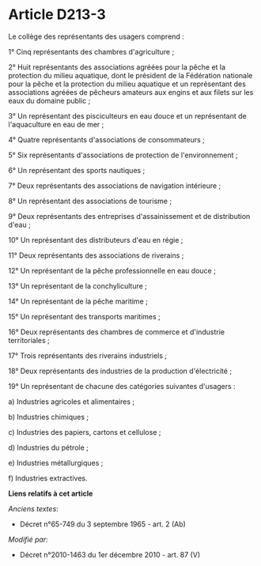 # Article D213-3

Le collège des représentants des usagers comprend : 

1° Cinq représentants des chambres d'agriculture ; 

2° Huit représentants des associations agréées pour la pêche et la protection du milieu aquatique, dont le président de la
Fédération nationale pour la pêche et la protection du milieu aquatique et un représentant des associations agréées de
pêcheurs amateurs aux engins et aux filets sur les eaux du domaine public ; 

3° Un représentant des pisciculteurs en eau douce et un représentant de l'aquaculture en eau de mer ; 

4° Quatre représentants d'associations de consommateurs ; 

5° Six représentants d'associations de protection de l'environnement ; 

6° Un représentant des sports nautiques ; 

7° Deux représentants des associations de navigation intérieure ; 

8° Un représentant des associations de tourisme ; 

9° Deux représentants des entreprises d'assainissement et de distribution d'eau ; 

10° Un représentant des distributeurs d'eau en régie ; 

11° Deux représentants des associations de riverains ; 

12° Un représentant de la pêche professionnelle en eau douce ; 

13° Un représentant de la conchyliculture ; 

14° Un représentant de la pêche maritime ; 

15° Un représentant des transports maritimes ; 

16° Deux représentants des      chambres de commerce et d'industrie territoriales ; 

17° Trois représentants des riverains industriels ; 

18° Deux représentants des industries de la production d'électricité ; 

19° Un représentant de chacune des catégories suivantes d'usagers : 

a) Industries agricoles et alimentaires ; 

b) Industries chimiques ; 

c) Industries des papiers, cartons et cellulose ; 

d) Industries du pétrole ; 

e) Industries métallurgiques ; 

f) Industries extractives.

**Liens relatifs à cet article**

_Anciens textes_:

  - Décret n°65-749 du 3 septembre 1965 - art. 2 (Ab)

_Modifié par_:

  - Décret n°2010-1463 du 1er décembre 2010 - art. 87 (V)
